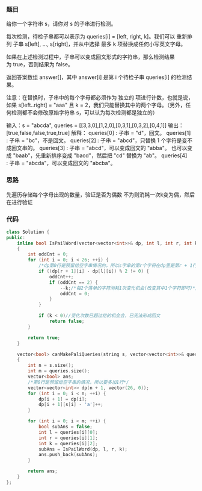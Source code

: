 ### 题目
给你一个字符串 s，请你对 s 的子串进行检测。

每次检测，待检子串都可以表示为 queries[i] = [left, right, k]。我们可以 重新排列 子串 s[left], ..., s[right]，并从中选择 最多 k 项替换成任何小写英文字母。 

如果在上述检测过程中，子串可以变成回文形式的字符串，那么检测结果为 true，否则结果为 false。

返回答案数组 answer[]，其中 answer[i] 是第 i 个待检子串 queries[i] 的检测结果。

注意：在替换时，子串中的每个字母都必须作为 独立的 项进行计数，也就是说，如果 s[left..right] = "aaa" 且 k = 2，我们只能替换其中的两个字母。（另外，任何检测都不会修改原始字符串 s，可以认为每次检测都是独立的）

输入：s = "abcda", queries = [[3,3,0],[1,2,0],[0,3,1],[0,3,2],[0,4,1]]
输出：[true,false,false,true,true]
解释：
queries[0] : 子串 = "d"，回文。
queries[1] : 子串 = "bc"，不是回文。
queries[2] : 子串 = "abcd"，只替换 1 个字符是变不成回文串的。
queries[3] : 子串 = "abcd"，可以变成回文的 "abba"。 也可以变成 "baab"，先重新排序变成 "bacd"，然后把 "cd" 替换为 "ab"。
queries[4] : 子串 = "abcda"，可以变成回文的 "abcba"。

### 思路
先遍历存储每个字母出现的数量，验证是否为偶数 不为则消耗一次k变为偶，然后在进行验证

### 代码
~~~ c++
class Solution {
public:
    inline bool IsPailWord(vector<vector<int>>& dp, int l, int r, int k)
    {
        int oddCnt = 0;
        for (int i = 0; i < 26; ++i) {
            /*dp第0行是预留给空字串情况的，所以s字串的第r个字符在dp里是第r + 1行*/
            if ((dp[r + 1][i] - dp[l][i]) % 2 != 0) {
                oddCnt++;
                if (oddCnt == 2) {
                    --k;/*每2个落单的字符消耗1次变化机会(改变其中1个字符即可)*/
                    oddCnt = 0;
                }
            }

            if (k < 0)//变化次数已超过给的机会会，已无法形成回文
                return false;
        }

        return true;
    }

    vector<bool> canMakePaliQueries(string s, vector<vector<int>>& queries)
    {
        int n = s.size();
        int m = queries.size();
        vector<bool> ans;
        /*第0行是预留给空字串的情况，所以要多加1行*/
        vector<vector<int>> dp(n + 1, vector(26, 0));
        for (int i = 0; i < n; ++i) {
            dp[i + 1] = dp[i];
            dp[i + 1][s[i] - 'a']++;
        }

        for (int i = 0; i < m; ++i) {
            bool subAns = false;
            int l = queries[i][0];
            int r = queries[i][1];
            int k = queries[i][2];
            subAns = IsPailWord(dp, l, r, k);
            ans.push_back(subAns);
        }

        return ans;
    }
};

~~~
